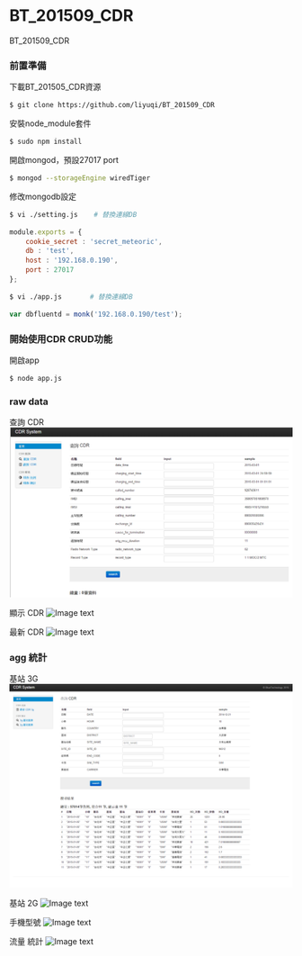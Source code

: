 # BT_201509_CDR
BT_201509_CDR

### 前置準備

下載BT_201505_CDR資源

```bash 
$ git clone https://github.com/liyuqi/BT_201509_CDR
```


安裝node_module套件

```bash 
$ sudo npm install
```


開啟mongod，預設27017 port

```bash 
$ mongod --storageEngine wiredTiger
```

修改mongodb設定

```sh
$ vi ./setting.js    # 替換連線DB
```

```js
module.exports = {
	cookie_secret : 'secret_meteoric',
  	db : 'test',
  	host : '192.168.0.190',
	port : 27017
};
```

```sh
$ vi ./app.js       # 替換連線DB
```

```js
var dbfluentd = monk('192.168.0.190/test');
```

### 開始使用CDR CRUD功能

開啟app

```bash
$ node app.js
```

### raw data

查詢 CDR
![Image text](https://github.com/liyuqi/BT_201509_CDR/blob/master/example/raw_3G_query.png)

顯示 CDR
![Image text](https://github.com/liyuqi/BT_201509_CDR/blob/master/example/syslog_CRUD_query_result.png)

最新 CDR
![Image text](https://github.com/liyuqi/BT_201509_CDR/blob/master/example/syslog_CRUD_show_pagging.png)

### agg 統計

基站 3G
![Image text](https://github.com/liyuqi/BT_201509_CDR/blob/master/example/site_query.png)

基站 2G
![Image text](https://github.com/liyuqi/BT_201509_CDR/blob/master/example/syslog_ALERT_list.png)

手機型號
![Image text](https://github.com/liyuqi/BT_201509_CDR/blob/master/example/syslog_ALERT_display.png)

流量 統計
![Image text](https://github.com/liyuqi/BT_201509_CDR/blob/master/example/syslog_ALERT_event.png)
